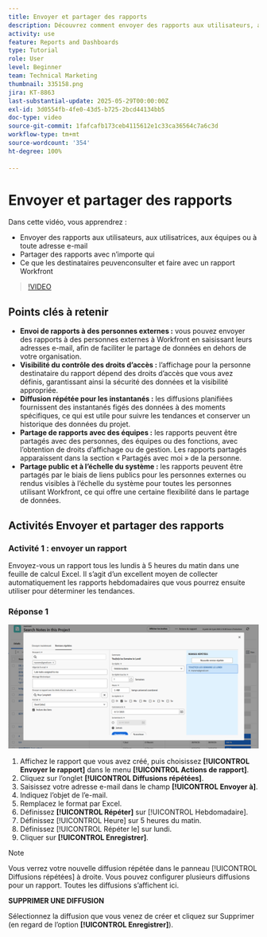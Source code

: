 ```yaml
---
title: Envoyer et partager des rapports
description: Découvrez comment envoyer des rapports aux utilisateurs, aux utilisatrices, aux équipes ou à toute adresse e-mail, et comment partager des rapports avec n’importe qui dans Workfront.
activity: use
feature: Reports and Dashboards
type: Tutorial
role: User
level: Beginner
team: Technical Marketing
thumbnail: 335158.png
jira: KT-8863
last-substantial-update: 2025-05-29T00:00:00Z
exl-id: 3d0554fb-4fe0-43d5-b725-2bcd44134bb5
doc-type: video
source-git-commit: 1fafcafb173ceb4115612e1c33ca36564c7a6c3d
workflow-type: tm+mt
source-wordcount: '354'
ht-degree: 100%

---
```


# Envoyer et partager des rapports

Dans cette vidéo, vous apprendrez :

* Envoyer des rapports aux utilisateurs, aux utilisatrices, aux équipes ou à toute adresse e-mail
* Partager des rapports avec n’importe qui
* Ce que les destinataires peuvenconsulter et faire avec un rapport Workfront

>[!VIDEO](https://video.tv.adobe.com/v/335158/?quality=12&learn=on)

## Points clés à retenir

* **Envoi de rapports à des personnes externes :** vous pouvez envoyer des rapports à des personnes externes à Workfront en saisissant leurs adresses e-mail, afin de faciliter le partage de données en dehors de votre organisation.
* **Visibilité du contrôle des droits d’accès :** l’affichage pour la personne destinataire du rapport dépend des droits d’accès que vous avez définis, garantissant ainsi la sécurité des données et la visibilité appropriée.
* **Diffusion répétée pour les instantanés :** les diffusions planifiées fournissent des instantanés figés des données à des moments spécifiques, ce qui est utile pour suivre les tendances et conserver un historique des données du projet.
* **Partage de rapports avec des équipes :** les rapports peuvent être partagés avec des personnes, des équipes ou des fonctions, avec l’obtention de droits d’affichage ou de gestion. Les rapports partagés apparaissent dans la section « Partagés avec moi » de la personne.
* **Partage public et à l’échelle du système :** les rapports peuvent être partagés par le biais de liens publics pour les personnes externes ou rendus visibles à l’échelle du système pour toutes les personnes utilisant Workfront, ce qui offre une certaine flexibilité dans le partage de données.


## Activités Envoyer et partager des rapports

### Activité 1 : envoyer un rapport

Envoyez-vous un rapport tous les lundis à 5 heures du matin dans une feuille de calcul Excel. Il s’agit d’un excellent moyen de collecter automatiquement les rapports hebdomadaires que vous pourrez ensuite utiliser pour déterminer les tendances.

### Réponse 1

![Image de l’écran permettant de configurer des diffusions répétées de rapports](assets/send-a-report.png)

1. Affichez le rapport que vous avez créé, puis choisissez **[!UICONTROL Envoyer le rapport]** dans le menu **[!UICONTROL Actions de rapport]**.
1. Cliquez sur l’onglet **[!UICONTROL Diffusions répétées]**.
1. Saisissez votre adresse e-mail dans le champ **[!UICONTROL Envoyer à]**.
1. Indiquez l’objet de l’e-mail.
1. Remplacez le format par Excel.
1. Définissez **[!UICONTROL Répéter]** sur [!UICONTROL Hebdomadaire].
1. Définissez [!UICONTROL Heure] sur 5 heures du matin.
1. Définissez [!UICONTROL Répéter le] sur lundi.
1. Cliquer sur **[!UICONTROL Enregistrer]**.

>[!NOTE]
>
>Vous verrez votre nouvelle diffusion répétée dans le panneau [!UICONTROL Diffusions répétées] à droite. Vous pouvez configurer plusieurs diffusions pour un rapport. Toutes les diffusions s’affichent ici.

**SUPPRIMER UNE DIFFUSION**

Sélectionnez la diffusion que vous venez de créer et cliquez sur Supprimer (en regard de l’option **[!UICONTROL Enregistrer]**).
